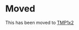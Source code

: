 # Moved #
This has been moved to [TMP1x2](https://github.com/electricimp/reference/tree/master/hardware/TMP1x2)